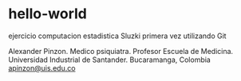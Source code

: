 # hello-world
ejercicio computacion estadistica
Sluzki primera vez utilizando Git 

Alexander Pinzon. Medico psiquiatra.
Profesor Escuela de Medicina. 
Universidad Industrial de Santander.
Bucaramanga, Colombia
apinzon@uis.edu.co

